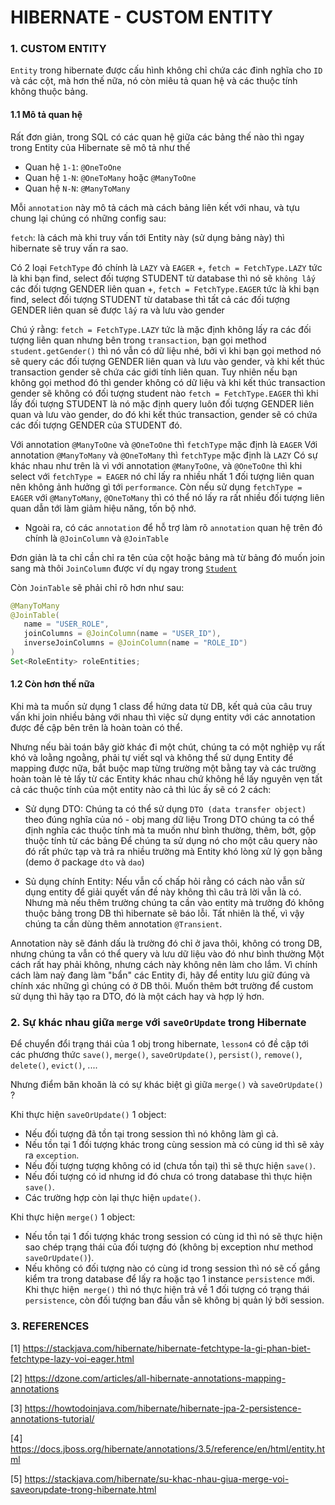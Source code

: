 # HIBERNATE - CUSTOM ENTITY

### 1. CUSTOM ENTITY

`Entity` trong hibernate được cấu hình không chỉ chứa các đinh nghĩa cho `ID` và các cột, mà hơn thế nữa, nó còn miêu tả quan hệ và các thuộc tính không thuộc bảng.


#### 1.1 Mô tả quan hệ

Rất đơn giản, trong SQL có các quan hệ giữa các bảng thế nào thì ngay trong Entity của Hibernate sẽ mô tả như thế
- Quan hệ `1-1`: `@OneToOne`
- Quan hệ `1-N`: `@OneToMany` hoặc `@ManyToOne`
- Quan hệ `N-N`: `@ManyToMany`

Mỗi `annotation` này mô tả cách mà cách bảng liên kết với nhau, và tựu chung lại chúng có những config sau:

`fetch`: là cách mà khi truy vấn tới Entity này (sử dụng bảng này) thì hibernate sẽ truy vấn ra sao.

Có 2 loại `FetchType` đó chính là `LAZY` và `EAGER`
   +, `fetch = FetchType.LAZY` tức là khi bạn find, select đối tượng STUDENT từ database
       thì nó sẽ `không lấy` các đối tượng GENDER liên quan
   +, `fetch = FetchType.EAGER` tức là khi bạn find, select đối tượng STUDENT từ database
       thì tất cả các đối tượng GENDER liên quan sẽ được `lấy` ra và lưu vào gender

Chú ý rằng: `fetch = FetchType.LAZY` tức là mặc định không lấy ra các đối tượng liên quan nhưng bên trong `transaction`, bạn gọi method `student.getGender()` thì nó vẫn có dữ liệu nhé,
bởi vì khi bạn gọi method nó sẽ query các đối tượng GENDER liên quan và lưu vào gender, và khi kết thúc transaction gender sẽ chứa các giới tính liên quan.
Tuy nhiên nếu bạn không gọi method đó thì gender không có dữ liệu và khi kết thúc transaction gender sẽ không có đối tượng student nào
`fetch = FetchType.EAGER` thì khi lấy đối tượng STUDENT là nó mặc định query luôn đối tượng GENDER liên quan và lưu vào gender, do đó khi kết thúc transaction, gender sẽ có chứa các đối tượng GENDER của STUDENT đó.

Với annotation `@ManyToOne` và `@OneToOne` thì `fetchType` mặc định là `EAGER`
Với annotation `@ManyToMany` và `@OneToMany` thì `fetchType` mặc định là `LAZY`
Có sự khác nhau như trên là vì với annotation `@ManyToOne`, và `@OneToOne` thì khi select với `fetchType = EAGER`
nó chỉ lấy ra nhiều nhất 1 đối tượng liên quan nên không ảnh hưởng gì tới `performance`.
Còn nếu sử dụng `fetchType = EAGER` với `@ManyToMany`, `@OneToMany` thì có thể nó lấy ra rất nhiều đối tượng liên quan dẫn tới làm giảm hiệu năng, tốn bộ nhớ.

- Ngoài ra, có các `annotation` để hỗ trợ làm rõ `annotation` quan hệ trên đó chính là `@JoinColumn` và `@JoinTable`

Đơn giản là ta chỉ cần chỉ ra tên của cột hoặc bảng mà từ bảng đó muốn join sang mà thôi `JoinColumn` được ví dụ ngay trong [`Student`](./src/main/java/com/github/truongbb/entity/Student.java)

Còn `JoinTable` sẽ phải chỉ rõ hơn như sau:
```java
@ManyToMany
@JoinTable(
   name = "USER_ROLE",
   joinColumns = @JoinColumn(name = "USER_ID"),
   inverseJoinColumns = @JoinColumn(name = "ROLE_ID")
)
Set<RoleEntity> roleEntities;
```

#### 1.2 Còn hơn thế nữa

Khi mà ta muốn sử dụng 1 class để hứng data từ DB, kết quả của câu truy vấn khi join nhiều bảng với nhau thì việc sử dụng entity với các annotation được đề cập bên trên là hoàn toàn có thể.

Nhưng nếu bài toán bây giờ khác đi một chút, chúng ta có một nghiệp vụ rất khó và loằng ngoằng,
phải tự viết sql và không thể sử dụng Entity để mapping được nữa, bắt buộc map từng trường một bằng tay
và các trường hoàn toàn lẻ tẻ lấy từ các Entity khác nhau chứ không hề lấy nguyên vẹn tất cả các thuộc tính của một entity nào cả
thì lúc ấy sẽ có 2 cách:

- Sử dụng DTO:
Chúng ta có thể sử dụng `DTO (data transfer object)` theo đúng nghĩa của nó - obj mang dữ liệu
Trong DTO chúng ta có thể định nghĩa các thuộc tính mà ta muốn như bình thường, thêm, bớt, gộp thuộc tính từ các bảng
Để chúng ta sử dụng nó cho một câu query nào đó rất phức tạp và trả ra nhiều trường mà Entity khó lòng xử lý gọn bằng
(demo ở package `dto` và `dao`)

- Sủ dụng chính Entity: Nếu vẫn cố chấp hỏi rằng có cách nào vẫn sử dụng entity để giải quyết vấn đề này không thì câu trả lời vẫn là có.
Nhưng mà nếu thêm trường chúng ta cần vào entity mà trường đó không thuộc bảng trong DB thì hibernate sẽ báo lỗi.
Tất nhiên là thế, vì vậy chúng ta cần dùng thêm annotation `@Transient`.


Annotation này sẽ đánh dấu là trường đó chỉ ở java thôi, không có trong DB, nhưng chúng ta vẫn có thể query và lưu dữ liệu vào đó như bình thường
Một cách rất hay phải không, nhưng cách này không nên làm cho lắm.
Vì chính cách làm naỳ đang làm "bẩn" các Entity đi, hãy để entity lưu giữ đúng và chính xác những gì chúng có ở DB thôi.
Muốn thêm bớt trường để custom sử dụng thì hãy tạo ra DTO, đó là một cách hay và hợp lý hơn.


### 2. Sự khác nhau giữa `merge` với `saveOrUpdate` trong Hibernate

Để chuyển đổi trạng thái của 1 obj trong hibernate, `lesson4` có đề cập tới các phương thức `save()`, `merge()`, `saveOrUpdate()`, `persist()`, `remove()`, `delete()`, `evict()`, ....

Nhưng điểm băn khoăn là có sự khác biệt gì giữa `merge()` và `saveOrUpdate()` ?


Khi thực hiện `saveOrUpdate()` 1 object:

- Nếu  đối tượng đã tồn tại trong session thì nó không làm gì cả.
- Nếu tồn tại 1 đối tượng khác trong cùng session mà có cùng id thì sẽ xảy ra `exception`.
- Nếu đối tượng tượng không có id (chưa tồn tại) thì sẽ thực hiện `save()`.
- Nếu đối tượng có id nhưng id đó chưa có trong database thì thực hiện `save()`.
- Các trường hợp còn lại thực hiện `update()`.


Khi thực hiện `merge()` 1 object:

- Nếu tồn tại 1 đối tượng khác trong session có cùng id thì nó sẽ thực hiện sao chép trạng thái của đối tượng đó (không bị exception như method `saveOrUpdate()`).
- Nếu không có đối tượng nào có cùng id trong session thì nó sẽ cố gắng kiểm tra trong database để lấy ra hoặc tạo 1 instance `persistence` mới.
Khi thực hiện` merge()` thì nó thực hiện trả về 1 đối tượng có trạng thái `persistence`, còn đối tượng ban đầu vẫn sẽ không bị quản lý bởi session.


### 3. REFERENCES

[1] https://stackjava.com/hibernate/hibernate-fetchtype-la-gi-phan-biet-fetchtype-lazy-voi-eager.html

[2] https://dzone.com/articles/all-hibernate-annotations-mapping-annotations
     
[3] https://howtodoinjava.com/hibernate/hibernate-jpa-2-persistence-annotations-tutorial/

[4] https://docs.jboss.org/hibernate/annotations/3.5/reference/en/html/entity.html

[5] https://stackjava.com/hibernate/su-khac-nhau-giua-merge-voi-saveorupdate-trong-hibernate.html
